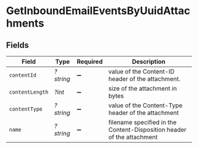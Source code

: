 # GetInboundEmailEventsByUuidAttachments


## Fields

| Field                                                                  | Type                                                                   | Required                                                               | Description                                                            |
| ---------------------------------------------------------------------- | ---------------------------------------------------------------------- | ---------------------------------------------------------------------- | ---------------------------------------------------------------------- |
| `contentId`                                                            | *?string*                                                              | :heavy_minus_sign:                                                     | value of the Content-ID header of the attachment.                      |
| `contentLength`                                                        | *?int*                                                                 | :heavy_minus_sign:                                                     | size of the attachment in bytes                                        |
| `contentType`                                                          | *?string*                                                              | :heavy_minus_sign:                                                     | value of the Content-Type header of the attachment                     |
| `name`                                                                 | *?string*                                                              | :heavy_minus_sign:                                                     | filename specified in the Content-Disposition header of the attachment |